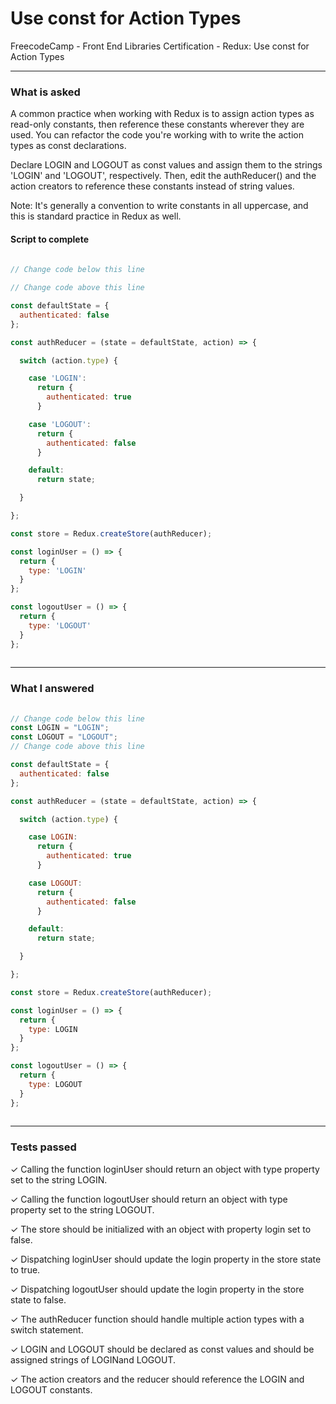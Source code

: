 # Use const for Action Types
FreecodeCamp - Front End Libraries Certification - Redux: Use const for Action Types


---


### What is asked

A common practice when working with Redux is to assign action types as read-only constants, then reference these constants wherever they are used. You can refactor the code you're working with to write the action types as const declarations.

Declare LOGIN and LOGOUT as const values and assign them to the strings 'LOGIN' and 'LOGOUT', respectively. Then, edit the authReducer() and the action creators to reference these constants instead of string values.

Note: It's generally a convention to write constants in all uppercase, and this is standard practice in Redux as well.


#### Script to complete

```javascript  
  
// Change code below this line

// Change code above this line

const defaultState = {
  authenticated: false
};

const authReducer = (state = defaultState, action) => {

  switch (action.type) {

    case 'LOGIN':
      return {
        authenticated: true
      }

    case 'LOGOUT':
      return {
        authenticated: false
      }

    default:
      return state;

  }

};

const store = Redux.createStore(authReducer);

const loginUser = () => {
  return {
    type: 'LOGIN'
  }
};

const logoutUser = () => {
  return {
    type: 'LOGOUT'
  }
};
  

```

---


### What I answered

```javascript  
  
// Change code below this line
const LOGIN = "LOGIN";
const LOGOUT = "LOGOUT";
// Change code above this line

const defaultState = {
  authenticated: false
};

const authReducer = (state = defaultState, action) => {

  switch (action.type) {

    case LOGIN:
      return {
        authenticated: true
      }

    case LOGOUT:
      return {
        authenticated: false
      }

    default:
      return state;

  }

};

const store = Redux.createStore(authReducer);

const loginUser = () => {
  return {
    type: LOGIN
  }
};

const logoutUser = () => {
  return {
    type: LOGOUT
  }
};
  

```

---


### Tests passed

✓ Calling the function loginUser should return an object with type property set to the string LOGIN.

✓ Calling the function logoutUser should return an object with type property set to the string LOGOUT.

✓ The store should be initialized with an object with property login set to false.

✓ Dispatching loginUser should update the login property in the store state to true.

✓ Dispatching logoutUser should update the login property in the store state to false.

✓ The authReducer function should handle multiple action types with a switch statement.

✓ LOGIN and LOGOUT should be declared as const values and should be assigned strings of LOGINand LOGOUT.

✓ The action creators and the reducer should reference the LOGIN and LOGOUT constants.

